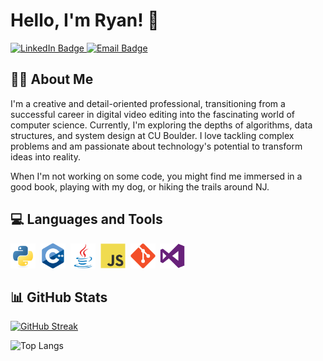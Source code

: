 
# Hello, I'm Ryan! 👋

<p align="left">
  <a href="www.linkedin.com/in/ryan-m-cross">
    <img src="https://img.shields.io/badge/LinkedIn-blue?style=for-the-badge&logo=linkedin&logoColor=white" alt="LinkedIn Badge"/>
  </a>
  <a href="mailto:ryancross@pm.me">
    <img src="https://img.shields.io/badge/Email-purple?style=for-the-badge&logo=minutemailer&logoColor=white" alt="Email Badge"/>
  </a>
</p>

## 🙋‍♂️ About Me

I'm a creative and detail-oriented professional, transitioning from a successful career in digital video editing into the fascinating world of computer science. Currently, I'm exploring the depths of algorithms, data structures, and system design at CU Boulder. I love tackling complex problems and am passionate about technology's potential to transform ideas into reality.

When I'm not working on some code, you might find me immersed in a good book, playing with my dog, or hiking the trails around NJ.

## 💻 Languages and Tools

<div>
  <img src="https://github.com/devicons/devicon/blob/master/icons/python/python-original.svg" title="Python" alt="Python" width="40" height="40"/>&nbsp;
  <img src="https://github.com/devicons/devicon/blob/master/icons/cplusplus/cplusplus-original.svg" title="C++" alt="C++" width="40" height="40"/>&nbsp;
  <img src="https://github.com/devicons/devicon/blob/master/icons/java/java-original.svg" title="Java" alt="Java" width="40" height="40"/>&nbsp;
  <img src="https://github.com/devicons/devicon/blob/master/icons/javascript/javascript-original.svg" title="JavaScript" alt="JavaScript" width="40" height="40"/>&nbsp;
  <img src="https://github.com/devicons/devicon/blob/master/icons/git/git-original.svg" title="Git" alt="Git" width="40" height="40"/>&nbsp;
  <img src="https://github.com/devicons/devicon/blob/master/icons/visualstudio/visualstudio-plain.svg" title="Visual Studio Code" alt="Visual Studio Code" width="40" height="40"/>
</div>


## 📊 GitHub Stats


[![GitHub Streak](https://github-readme-streak-stats.herokuapp.com?user=rycr3278&theme=black-ice)](https://git.io/streak-stats)

![Top Langs](https://github-readme-stats.vercel.app/api/top-langs/?username=rycr3278&hide=assembly&layout=compact&theme=dark)


